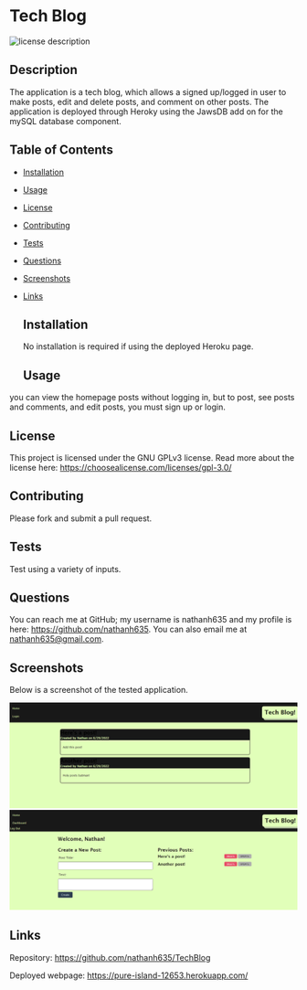 # Tech Blog
  ![license description](https://img.shields.io/badge/license-GNU_GPLv3-blue)

  ## Description

  The application is a tech blog, which allows a signed up/logged in user to make posts, edit and delete posts, and comment on other posts. The application is deployed through Heroky using the JawsDB add on for the mySQL database component.

## Table of Contents

- [Installation](#installation)
- [Usage](#usage)
- [License](#License)
- [Contributing](#contributing)
- [Tests](#tests)
- [Questions](#questions)
- [Screenshots](#screenshots)
- [Links](#links)

  ## Installation

  No installation is required if using the deployed Heroku page.

  ## Usage

you can view the homepage posts without logging in, but to post, see posts and comments, and edit posts, you must sign up or login.

  ## License

  This project is licensed under the GNU GPLv3 license. Read more about the license here:
  https://choosealicense.com/licenses/gpl-3.0/
  

  ## Contributing

  Please fork and submit a pull request.

  ## Tests

  Test using a variety of inputs.

  ## Questions

  You can reach me at GitHub; my username is nathanh635 and my profile is here: https://github.com/nathanh635. 
  You can also email me at nathanh635@gmail.com. 
  
  ## Screenshots

  Below is a screenshot of the tested application.

![deployed screenshot1](./public/assets/screenshot1.PNG)
![deployed screenshot2](./public/assets/screenshot2.PNG)
  
## Links

  Repository: https://github.com/nathanh635/TechBlog
  
  Deployed webpage: https://pure-island-12653.herokuapp.com/

